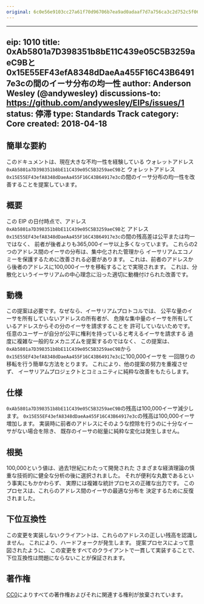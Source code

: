 ```yaml
---
original: 6c0e56e9103cc27a61f70d96706b7ea9ad0adaaf7d7a756ca3c2d752c5f06575
---
```


---
eip: 1010
title: 0xAb5801a7D398351b8bE11C439e05C5B3259aeC9Bと0x15E55EF43efA8348dDaeAa455F16C43B64917e3cの間のイーサ分布の均一性
author: Anderson Wesley (@andywesley)
discussions-to: https://github.com/andywesley/EIPs/issues/1
status: 停滞
type: Standards Track
category: Core
created: 2018-04-18
---

## 簡単な要約

このドキュメントは、現在大きな不均一性を経験している
ウォレットアドレス`0xAb5801a7D398351b8bE11C439e05C5B3259aeC9B`と
ウォレットアドレス`0x15E55EF43efA8348dDaeAa455F16C43B64917e3c`の間のイーサ分布の均一性を改善することを提案しています。

## 概要

この EIP の日付時点で、アドレス`0xAb5801a7D398351b8bE11C439e05C5B3259aeC9B`と
アドレス`0x15E55EF43efA8348dDaeAa455F16C43B64917e3c`の間の残高差は公平または均一ではなく、
前者が後者よりも365,000イーサ以上多くなっています。
これらの2つのアドレス間のイーサの分布は、集中化された管理から
イーサリアムエコノミーを保護するために改善される必要があります。
これは、前者のアドレスから後者のアドレスに100,000イーサを移転することで実現されます。
これは、分散化というイーサリアムの中心理念に沿った適切に動機付けられた改善です。

## 動機

この提案は必要です。なぜなら、イーサリアムプロトコルでは、
公平な量のイーサを所有していないアドレスの所有者が、
危険な集中量のイーサを所有しているアドレスからその分のイーサを請求することを
許可していないためです。
任意のユーザーが自分が公平に権利を持っていると考えるイーサを請求する
過度に複雑な一般的なメカニズムを提案するのではなく、
この提案は、`0xAb5801a7D398351b8bE11C439e05C5B3259aeC9B`から
`0x15E55EF43efA8348dDaeAa455F16C43B64917e3c`に100,000イーサを
一回限りの移転を行う簡単な方法をとります。
これにより、他の提案の努力を重複させず、
イーサリアムプロジェクトとコミュニティに純粋な改善をもたらします。

## 仕様

`0xAb5801a7D398351b8bE11C439e05C5B3259aeC9B`の残高は100,000イーサ減少します。
`0x15E55EF43efA8348dDaeAa455F16C43B64917e3c`の残高は100,000イーサ増加します。
実装時に前者のアドレスにそのような控除を行うのに十分なイーサがない場合を除き、
既存のイーサの総量に純粋な変化は発生しません。

## 根拠

100,000という値は、過去1世紀にわたって開発された
さまざまな経済理論の慎重な技術的に健全な分析の後に選択されました。
それが便利な丸数であるという事実にもかかわらず、
実際には複雑な統計プロセスの正確な出力です。
このプロセスは、これらのアドレス間のイーサの最適な分布を
決定するために反復されました。

## 下位互換性

この変更を実装しないクライアントは、これらのアドレスの正しい残高を認識しません。
これにより、ハードフォークが発生します。
提案プロセスによって意図されたように、
この変更をすべてのクライアントで一貫して実装することで、
下位互換性は問題にならないことが保証されます。

## 著作権
[CC0](../LICENSE.md)によりすべての著作権およびそれに関連する権利が放棄されています。